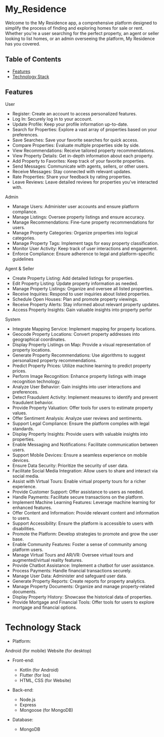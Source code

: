# My_Residence
Welcome to the My Residence app, a comprehensive platform designed to simplify the process of finding and exploring homes for sale or rent. Whether you're a user searching for the perfect property, an agent or seller looking to list homes, or an admin overseeing the platform, My Residence has you covered.

## Table of Contents

- [Features](#features)
- [Technology Stack](#api-documentation)

## Features
User 
- Register: 
   Create an account to access personalized features.
- Log In:
  Securely log in to your account.
- Update Profile: 
   Keep your profile information up-to-date.
- Search for Properties:
   Explore a vast array of properties based on your preferences.
- Save Searches:
   Save your favorite searches for quick access.
- Compare Properties: 
  Evaluate multiple properties side by side.
- View Recommendations: 
   Receive tailored property recommendations.
- View Property Details: 
   Get in-depth information about each property.
- Add Property to Favorites:
   Keep track of your favorite properties.
- Send Messages: 
   Communicate with agents, sellers, or other users.
- Receive Messages: 
   Stay connected with relevant updates.
- Rate Properties: 
  Share your feedback by rating properties.
- Leave Reviews: 
   Leave detailed reviews for properties you've interacted with.

Admin
- Manage Users: 
    Administer user accounts and ensure platform compliance.
- Manage Listings: 
    Oversee property listings and ensure accuracy.
- Manage Recommendations:
     Fine-tune property recommendations for users.
- Manage Property Categories:
     Organize properties into logical categories.
- Manage Property Tags:
     Implement tags for easy property classification.
- Monitor User Activity: 
    Keep track of user interactions and engagement.
- Enforce Compliance: 
    Ensure adherence to legal and platform-specific guidelines

Agent & Seller
- Create Property Listing: 
    Add detailed listings for properties.
- Edit Property Listing:
     Update property information as needed.
- Manage Property Listings:
     Organize and oversee all listed properties.
- Receive Inquiries:
     Respond to user inquiries about listed properties.
- Schedule Open Houses:
     Plan and promote property viewings.
- Receive Property Alerts: 
    Stay informed about relevant property updates.
- Access Property Insights:
     Gain valuable insights into property perfor

System
- Integrate Mapping Service:
        Implement mapping for property locations.
- Geocode Property Locations:
        Convert property addresses into geographical coordinates.
- Display Property Listings on Map:
        Provide a visual representation of property locations.
- Generate Property Recommendations:
        Use algorithms to suggest personalized property recommendations.
- Predict Property Prices:
        Utilize machine learning to predict property prices.
- Perform Image Recognition:
        Enhance property listings with image recognition technology.
- Analyze User Behavior: Gain insights into user interactions and preferences.
- Detect Fraudulent Activity:
        Implement measures to identify and prevent fraudulent behavior.
- Provide Property Valuation:
        Offer tools for users to estimate property values.
- Offer Sentiment Analysis:
        Analyze user reviews and sentiments.
- Support Legal Compliance:
        Ensure the platform complies with legal standards.
- Display Property Insights:
        Provide users with valuable insights into properties.
- Enable Messaging and Notifications:
        Facilitate communication between users.
- Support Mobile Devices: 
       Ensure a seamless experience on mobile devices.
- Ensure Data Security:
        Prioritize the security of user data.
- Facilitate Social Media Integration: 
       Allow users to share and interact via social media.
- Assist with Virtual Tours:
        Enable virtual property tours for a richer experience.
- Provide Customer Support:
        Offer assistance to users as needed.
- Handle Payments: 
       Facilitate secure transactions on the platform.
- Implement Machine Learning Features: 
       Leverage machine learning for enhanced features.
- Offer Content and Information: 
       Provide relevant content and information to users.
- Support Accessibility:
        Ensure the platform is accessible to users with disabilities.
- Promote the Platform:
        Develop strategies to promote and grow the user base.
- Enable Community Features:
        Foster a sense of community among platform users.
- Manage Virtual Tours and AR/VR: 
       Oversee virtual tours and augmented/virtual reality features.
- Provide Chatbot Assistance:
        Implement a chatbot for user assistance.
- Process Payments:
        Handle financial transactions securely.
- Manage User Data:
        Administer and safeguard user data.
- Generate Property Reports:
        Create reports for property analytics.
- Manage Property Documents:
        Organize and manage property-related documents.
- Display Property History:
        Showcase the historical data of properties.
- Provide Mortgage and Financial Tools:
        Offer tools for users to explore mortgage and financial options.

# Technology Stack
- Platform:

Android (for mobile)
Website (for desktop)

- Front-end:
    - Kotlin (for Android)
    - Flutter (for Ios)
    - HTML, CSS (for Website)

- Back-end:
    - Node.js
    - Express
    - Mongoose (for MongoDB)

- Database:
    - MongoDB